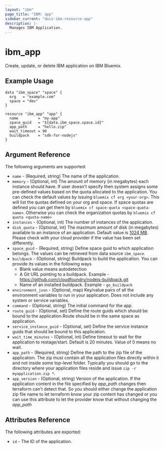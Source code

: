 ```yaml
---
layout: "ibm"
page_title: "IBM: app"
sidebar_current: "docs-ibm-resource-app"
description: |-
  Manages IBM Application.
---
```


# ibm\_app

Create, update, or delete IBM application on IBM Bluemix.

## Example Usage

```hcl	
data "ibm_space" "space" {
  org   = "example.com"
  space = "dev"
}

resource "ibm_app" "app" {
  name         = "my-app"
  space_guid   = "${data.ibm_space.space.id}"
  app_path     = "hello.zip"
  wait_timeout = 90
  buildpack    = "sdk-for-nodejs"
}
```

## Argument Reference

The following arguments are supported:

* `name` - (Required, string) The name of the application.
* `memory` - (Optional, int) The amount of memory (in megabytes) each instance should have. If user doesn't specify then system assigns some pre-defined values based on the quota allocated to the application. You can check the default values by issuing `bluemix cf org <your-org>`. This will list the quotas defined on your org and space.
If space quotas are defined you can get them by `bluemix cf space-quota <space-quota-name>`. Otherwise you can check the organization quotas by `bluemix cf quota <quota-name>`
* `instances` - (Optional, int) The number of instances of the application.
* `disk_quota` - (Optional, int) The maximum amount of disk (in megabytes) available to an instance of an application. Default value is [1024 MB](http://bosh.io/jobs/cloud_controller_ng?source=github.com/cloudfoundry/cf-release&version=234#p=cc.default_app_disk_in_mb). Please check with your cloud provider if the value has been set differently.
* `space_guid` - (Required, string) Define space guid to which application belongs. The values can be retrieved from data source `ibm_space`.
* `buildpack` - (Optional, string) Buildpack to build the application. You can provide its values in the following ways
  * Blank value means autodetection
  * A Git URL pointing to a buildpack. Example - https://github.com/cloudfoundry/nodejs-buildpack.git
  * Name of an installed buildpack. Example - `go_buildpack`
* `environment_json` - (Optional, map) Key/value pairs of all the environment variables to run in your application. Does not include any system or service variables.
* `command` - (Optional, string) The initial command for the app.
* `route_guid` - (Optional, set) Define the route guids which should be bound to the application.Route should be in the same space as application.
* `service_instance_guid` - (Optional, set) Define the service instance guids that should be bound to this application.
* `wait_time_minutes` - (Optional, int) Define timeout to wait for the application to restage/start. Default is 20 minutes. Value of 0 means no wait.
* `app_path` - (Required, string) Define the path to the zip file of the application. The zip must contain all the application files directly within it and not inside some top-level folder. Typically you should go to the directory where your application files reside and issue `zip -r myapplication.zip *`.
* `app_version`	 - (Optional, string) Version of the application. If the application content in the file specified by _app_path_ changes then terraform can't detect that. So you should either change the application zip file name to let terraform know your zip content has changed or you can use this attribute to let the provider know that without changing the _app_path_

## Attributes Reference

The following attributes are exported:

* `id` - The ID of the application.
